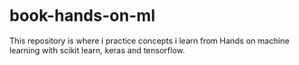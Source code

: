 # book-hands-on-ml
This repository is where i practice concepts i learn from Hands on machine learning with scikit learn, keras and tensorflow.

